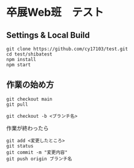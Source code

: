 # 卒展Web班　テスト
## Settings & Local Build
```
git clone https://github.com/cy17103/test.git
cd test/shibatest
npm install
npm start
```

## 作業の始め方
```
git checkout main
git pull

git checkout -b <ブランチ名>
```
作業が終わったら
```
git add <変更したところ>
git status
git commit -m "変更内容"
git push origin ブランチ名

```

